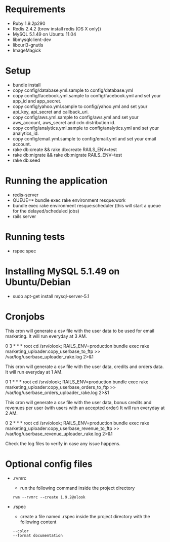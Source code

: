 Requirements
============

- Ruby 1.9.2p290
- Redis 2.4.2 (brew install redis (OS X only))
- MySQL 5.1.49 on Ubuntu 11.04
- libmysqlclient-dev
- libcurl3-gnutls
- ImageMagick

Setup
============

- bundle install
- copy config/database.yml.sample to config/database.yml
- copy config/facebook.yml.sample to config/facebook.yml and set your app_id and app_secret.
- copy config/yahoo.yml.sample to config/yahoo.yml and set your api_key, api_secret and callback_uri.
- copy config/aws.yml.sample to config/aws.yml and set your aws_account, aws_secret and cdn distribution id.
- copy config/analytics.yml.sample to config/analytics.yml and set your analytics_id.
- copy config/email.yml.sample to config/email.yml and set your email account.
- rake db:create && rake db:create RAILS_ENV=test
- rake db:migrate && rake db:migrate RAILS_ENV=test
- rake db:seed

Running the application
============

- redis-server
- QUEUE=* bundle exec rake environment resque:work
- bundle exec rake environment resque:scheduler (this will start a queue for the delayed/scheduled jobs)
- rails server

Running tests
============

- rspec spec

Installing MySQL 5.1.49 on Ubuntu/Debian
============

- sudo apt-get install mysql-server-5.1


Cronjobs
============
This cron will generate a csv file with the user data to be used for email marketing. It will run everyday at 3 AM.

0  3    * * *   root    cd /srv/olook; RAILS_ENV=production bundle exec rake marketing_uploader:copy_userbase_to_ftp >> /var/log/userbase_uploader_rake.log 2>&1

This cron will generate a csv file with the user data, credits and orders data. It will run everyday at 1 AM.

0  1    * * *   root    cd /srv/olook; RAILS_ENV=production bundle exec rake marketing_uploader:copy_userbase_orders_to_ftp >> /var/log/userbase_orders_uploader_rake.log 2>&1

This cron will generate a csv file with the user data, bonus credits and revenues per user (with users with an accepted order) It will run everyday at 2 AM.

0  2    * * *   root    cd /srv/olook; RAILS_ENV=production bundle exec rake marketing_uploader:copy_userbase_revenue_to_ftp >> /var/log/userbase_revenue_uploader_rake.log 2>&1

Check the log files to verify in case any issue happens.

Optional config files
============
- .rvmrc
  - run the following command inside the project directory
  ```
  rvm --rvmrc --create 1.9.2@olook
  ```

- .rspec
  - create a file named .rspec inside the project directory with the following content
  ```
  --color
  --format documentation
  ```
